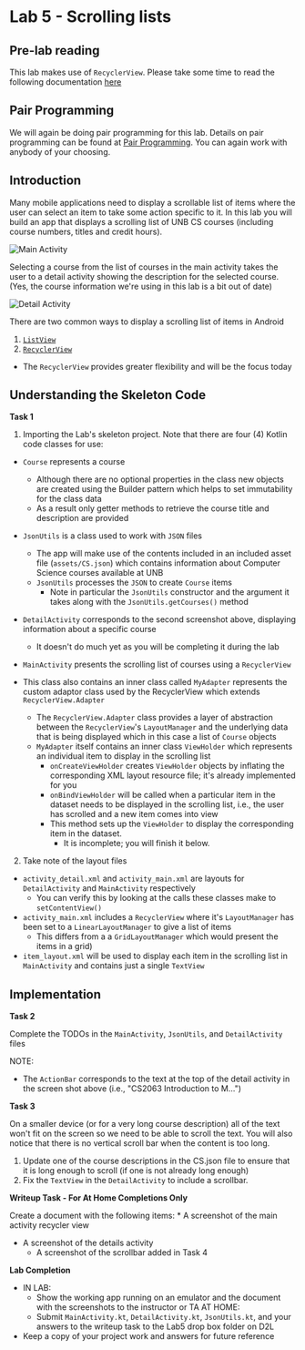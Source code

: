 # Lab 5 - Scrolling lists

## Pre-lab reading

This lab makes use of `RecyclerView`.  Please take some time to read the following documentation [here](https://developer.android.com/guide/topics/ui/layout/recyclerview.html)

## Pair Programming

We will again be doing pair programming for this lab.  Details on pair programming can be found at [Pair Programming](../docs/PAIR_PROGRAMMING.md).  You can again work with anybody of your choosing.


## Introduction

Many mobile applications need to display a scrollable list of items where the user can select an item to take some action specific to it. In this lab you will build an app that displays a scrolling list of UNB CS courses (including course numbers, titles and credit hours).

![Main Activity](https://i.imgur.com/8vQZmXf.png?1)

Selecting a course from the list of courses in the main activity takes the user to a detail activity showing the description for the selected course. (Yes, the course information we're using in this lab is a bit out of date)

![Detail Activity](https://i.imgur.com/qaqnSXb.png?1)

There are two common ways to display a scrolling list of items in Android
1. [`ListView`](https://developer.android.com/guide/topics/ui/layout/listview.html)
2. [`RecyclerView`](https://developer.android.com/guide/topics/ui/layout/recyclerview.html)
* The `RecyclerView` provides greater flexibility and will be the focus today

## Understanding the Skeleton Code

**Task 1**

1. Importing the Lab's skeleton project.  Note that there are four (4) Kotlin code classes for use:
  * `Course` represents a course
    * Although there are no optional properties in the class new objects are created using the Builder pattern which helps to set immutability for the class data
    * As a result only getter methods to retrieve the course title and description are provided

  * `JsonUtils` is a class used to work with ```JSON``` files
    * The app will make use of the contents included in an included asset file (```assets/CS.json```) which contains information about Computer Science courses available at UNB
    * ```JsonUtils``` processes the ```JSON``` to create ```Course``` items
      * Note in particular the ```JsonUtils``` constructor and the argument it takes along with the  ```JsonUtils.getCourses()``` method

  * `DetailActivity` corresponds to the second screenshot above, displaying information about a specific course
    * It doesn't do much yet as you will be completing it during the lab

  * `MainActivity` presents the scrolling list of courses using a `RecyclerView`
  * This class also contains an inner class called `MyAdapter` represents the custom adaptor class used by the RecyclerView which extends `RecyclerView.Adapter`
    * The `RecyclerView.Adapter` class provides a layer of abstraction between the `RecyclerView`'s `LayoutManager` and the underlying data that is being displayed which in this case a list of `Course` objects
    * `MyAdapter` itself contains an inner class `ViewHolder` which represents an individual item to display in the scrolling list
      * `onCreateViewHolder` creates `ViewHolder` objects by inflating the corresponding XML layout resource file; it's already implemented for you
      * `onBindViewHolder` will be called when a particular item in the dataset needs to be displayed in the scrolling list, i.e., the user has scrolled and a new item comes into view
      * This method sets up the `ViewHolder` to display the corresponding item in the dataset.
        * It is incomplete; you will finish it below.

2. Take note of the layout files  
  * `activity_detail.xml` and `activity_main.xml` are layouts for `DetailActivity` and `MainActivity` respectively
    * You can verify this by looking at the calls these classes make to `setContentView()`
  * `activity_main.xml` includes a `RecyclerView` where it's `LayoutManager` has been set to a `LinearLayoutManager` to give a list of items
    * This differs from a a `GridLayoutManager` which would present the items in a grid)
  * `item_layout.xml` will be used to display each item in the scrolling list in `MainActivity` and contains just a single `TextView`

## Implementation

**Task 2**

Complete the TODOs in the `MainActivity`, `JsonUtils`, and `DetailActivity` files

NOTE:
* The `ActionBar` corresponds to the text at the top of the detail activity in the screen shot above (i.e., "CS2063 Introduction to M...")

**Task 3**

On a smaller device (or for a very long course description) all of the text won't fit on the screen so we need to be able to scroll the text. You will also notice that there is no vertical scroll bar when the content is too long.

1. Update one of the course descriptions in the CS.json file to ensure that it is long enough to scroll (if one is not already long enough)
2. Fix the `TextView` in the `DetailActivity` to include a scrollbar.

**Writeup Task - For At Home Completions Only**

Create a document with the following items:
	* A screenshot of the main activity recycler view
  * A screenshot of the details activity
	* A screenshot of the scrollbar added in Task 4

**Lab Completion**

* IN LAB: 
  * Show the working app running on an emulator and the document with the screenshots to the instructor or TA
AT HOME: 
  * Submit `MainActivity.kt`, `DetailActivity.kt`, `JsonUtils.kt`, and your answers to the writeup task to the Lab5 drop box folder on D2L 
* Keep a copy of your project work and answers for future reference
